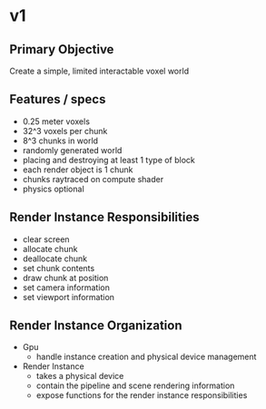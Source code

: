# v1

## Primary Objective
Create a simple, limited interactable voxel world

## Features / specs
- 0.25 meter voxels
- 32^3 voxels per chunk
- 8^3 chunks in world
- randomly generated world
- placing and destroying at least 1 type of block
- each render object is 1 chunk
- chunks raytraced on compute shader
- physics optional

## Render Instance Responsibilities
- clear screen
- allocate chunk
- deallocate chunk
- set chunk contents
- draw chunk at position
- set camera information
- set viewport information

## Render Instance Organization
- Gpu
  - handle instance creation and physical device management
- Render Instance
  - takes a physical device
  - contain the pipeline and scene rendering information
  - expose functions for the render instance responsibilities